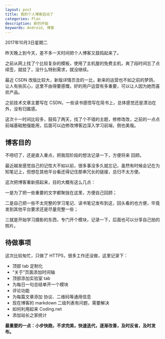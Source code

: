 ```yaml
---
layout: post
title: 我的个人博客启动了
categories: Plan
description: 新的开始
keywords: Android, 博客
---
```


2017年10月3日星期二

昨天晚上到今天，差不多一天时间把个人博客又鼓捣起来了。

之前从网上找了个比较复杂的模板，使用了主机屋的免费主机，爽了段时间忘了点续签，就挂了，没什么特别需求，就没继续。

最近 CSDN 改版比较大，新版详情页丑的一比，新来的运营也不如之前的梦鸽，让人有些灰心，这里不由得要感慨，好的用户运营有多重要，可以让人因为她而喜欢产品。

之前技术文章主要写在 CSDN，一些读书感悟写在简书上，总体感觉还是漂泊在外，没有归属感。

这次十一时间比较多，鼓捣了两天，找了个不错的主题，修修改改，之前的一点点前端基础勉强能用，后面可以边修改博客边深入学习前端，倒也美哉。


## 博客目的

不唠叨了，还是直入重点，把我现阶段的想法记录一下，方便将来
回顾。

最近越发感觉自己的记性大不如以前，很多事没多久就忘记，虽然有时候会记在为知笔记上，但想在其他平台看还得记住那串冗长的链接，总归不太方便。

这次把博客重新搭起来，目的大概有这么几点：

一是为了把一些重要的文字都聚拢在这里，方便自己回顾；

二是自己把一些不太完整的学习笔记、读书笔记发布到这，回头看的也方便，毕竟发到其他平台要求还是尽量完整一些；

三就是开始学习摄影的东西，专门开个模块，记录一下，后面也可以分享自己拍的照片。

## 待做事项

这次比较匆忙，只做了 HTTPS，很多工作还没做，这里记录下：

- 顶部 tab 定制化
 - “关于”页面添加时间轴
 - 顶部添加实验室 tab
- 为每日一句总结单开一个模块
- 评论功能
- 为每篇文章添加 协议、二维码等通用信息
- 现在博客的 markdown 二级列表有问题，需要解决
- 如何利用起来 Coding.net
- 添加站长之家统计

**最重要的一点：小步快跑，不求完美，快速迭代，逐渐改善，及时反省，及时发布。**



